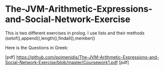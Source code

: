 # The-JVM-Arithmetic-Expressions-and-Social-Network-Exercise
This is two different exercises in prolog. I use lists and their methods (setof(),append(),length(),findall(),member()

Here is the Questions in Greek:

[pdf] https://github.com/poimenidis/The-JVM-Arithmetic-Expressions-and-Social-Network-Exercise/blob/master/Coursework1.pdf [pdf]
